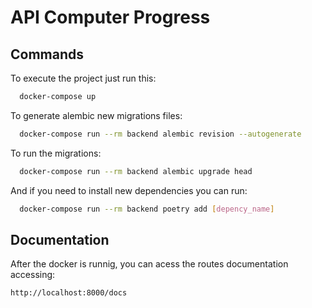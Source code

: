 
# API Computer Progress



## Commands 

To execute the project just run this:

```bash 
  docker-compose up
```
    
To generate alembic new migrations files:

```bash 
  docker-compose run --rm backend alembic revision --autogenerate
```

To run the migrations:

```bash 
  docker-compose run --rm backend alembic upgrade head
```

And if you need to install new dependencies you can run:

```bash 
  docker-compose run --rm backend poetry add [depency_name]
```
## Documentation

After the docker is runnig, you can acess the routes documentation accessing:

    http://localhost:8000/docs


